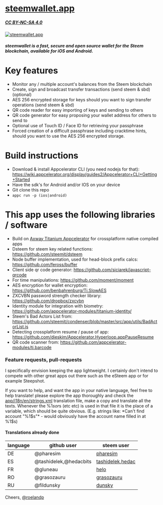 # [steemwallet.app](https://steemwallet.app)
##### [CC BY-NC-SA 4.0](https://creativecommons.org/licenses/by-nc-sa/4.0/)

[![steemwallet.app](https://steemwallet.app/images/social_fb.jpg)](https://steemwallet.app)

##### steemwallet is a fast, secure and open source wallet for the Steem blockchain, available for iOS and Android.

# Key features
  - Monitor any / multiple account's balances from the Steem blockchain
  - Create, sign and broadcast transfer transactions (send steem & sbd) (optional)
  - AES 256 encrypted storage for keys should you want to sign transfer operations (send steem & sbd)
  - QR code reader for easy importing of keys and sending to others
  - QR code generator for easy proposing your wallet address for others to send to
  - Optional use of Touch ID / Face ID for retrieving your passphrase
  - Forced creation of a difficult passphrase including cracktime hints, should you want to use the AES 256 encrypted storage.

# Build instructions
  - Download & install Appcelerator CLI (you need nodejs for that): https://wiki.appcelerator.org/display/guides2/Appcelerator+CLI+Getting+Started
  - Have the sdk's for Android and/or IOS on your device
  - Git clone this repo
  - `appc run -p (ios|android)`


# This app uses the following libraries / software
  - Build on [Axway Titanium Appcelerator](https://github.com/appcelerator/titanium_mobile) for crossplatform native compiled apps
  - Dsteem for steem key related functions: https://github.com/steemit/dsteem
  - Node buffer implementation, used for head-block prefix calcs: https://github.com/feross/buffer
  - Client side qr code generator: https://github.com/siciarek/javascript-qrcode
  - For time manipulations: https://github.com/moment/moment
  - AES encryption for wallet encryption: https://github.com/benbahrenburg/Ti.SlowAES
  - ZXCVBN password strength checker library: https://github.com/dropbox/zxcvbn
  - Identity module for integration with biometry: https://github.com/appcelerator-modules/titanium-identity/
  - Steem's Bad Actors List from: https://github.com/steemit/condenser/blob/master/src/app/utils/BadActorList.js
  - Detecting crossplatform resume / pause of app: https://github.com/dieskim/Appcelerator.Hyperloop.appPauseResume
  - QR code scanner from: https://github.com/appcelerator-modules/ti.barcode

### Feature requests, pull-requests

I specifically envision keeping the app lightweight. I certainly don't intend to compete with other great apps out there such as the eSteem app or for example Steepshot.

If you want to help, and want the app in your native language, feel free to help translate!
please explore the app thoroughly and check the [app/i18n/en/strings.xml](app/i18n/en/strings.xml) translation file, make a copy and translate all the texts. Whenever the %1$s or %2$s (etc etc) is used in that file it is the place of a variable, which should be quite obvious. (E.g. strings like: *Can't find account "%1$s"* - would obviously have the account name filled in at %1$s)  

#### Translations already done

| language 	| github user 	| steem user                                    	|
|----------	|-------------	|-----------------------------------------------	|
| DE       	| @pharesim   	| [pharesim](https://steemit.com/@pharesim)     	|
| ES       	| @tashidelek,@hedacbits 	| [tashidelek](https://steemit.com/@tashidelek),[hedac](https://steemit.com/@hedac) 	|
| FR       	| @gluneau	    | [helo](https://steemit.com/@helo)             	|
| RO       	| @grasozauru	  | [grasozauru](https://steemit.com/@grasozauru)		|
| RU       	| @fildunsky	  | [dunsky](https://steemit.com/@dunsky)		        |

Cheers, [@roelandp](https://steemit.com/@roelandp)
